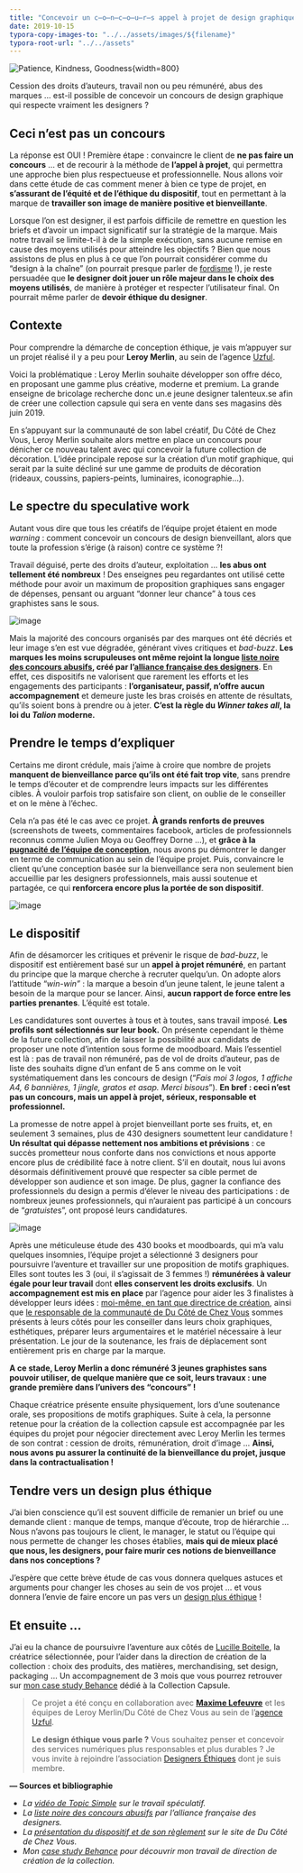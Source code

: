 ```yaml
---
title: "Concevoir un c̶o̶n̶c̶o̶u̶r̶s appel à projet de design graphique bienveillant"
date: 2019-10-15
typora-copy-images-to: "../../assets/images/${filename}"
typora-root-url: "../../assets"
---
```


![Patience, Kindness, Goodness](/images/1_2xoPCH3Pjl_mukiyQd5wXg.png "Photo by Caleb Gregory."){width=800}

Cession des droits d’auteurs, travail non ou peu rémunéré, abus des marques … est-il possible de concevoir un concours de design graphique qui respecte vraiment les designers ?

## Ceci n’est pas un concours

La réponse est OUI ! Première étape : convaincre le client de **ne pas faire un concours** … et de recourir à la méthode de **l’appel à projet**, qui permettra une approche bien plus respectueuse et professionnelle. Nous allons voir dans cette étude de cas comment mener à bien ce type de projet, en **s’assurant de l’équité et de l’éthique du dispositif**, tout en permettant à la marque de **travailler son image de manière positive et bienveillante**.

Lorsque l’on est designer, il est parfois difficile de remettre en question les briefs et d’avoir un impact significatif sur la stratégie de la marque. Mais notre travail se limite-t-il à de la simple exécution, sans aucune remise en cause des moyens utilisés pour atteindre les objectifs ? Bien que nous assistons de plus en plus à ce que l’on pourrait considérer comme du “design à la chaîne” (on pourrait presque parler de [fordisme](https://medium.com/@cecile.ricordeau/brève-histoire-du-design-c87f09a08931) !), je reste persuadée que **le designer doit jouer un rôle majeur dans le choix des moyens utilisés**, de manière à protéger et respecter l’utilisateur final. On pourrait même parler de **devoir éthique du designer**.

## Contexte

Pour comprendre la démarche de conception éthique, je vais m’appuyer sur un projet réalisé il y a peu pour **Leroy Merlin**, au sein de l’agence [Uzful](http://www.uzful.fr/).

Voici la problématique : Leroy Merlin souhaite développer son offre déco, en proposant une gamme plus créative, moderne et premium. La grande enseigne de bricolage recherche donc un.e jeune designer talenteux.se afin de créer une collection capsule qui sera en vente dans ses magasins dès juin 2019.

En s’appuyant sur la communauté de son label créatif, Du Côté de Chez Vous, Leroy Merlin souhaite alors mettre en place un concours pour dénicher ce nouveau talent avec qui concevoir la future collection de décoration. L’idée principale repose sur la création d’un motif graphique, qui serait par la suite décliné sur une gamme de produits de décoration (rideaux, coussins, papiers-peints, luminaires, iconographie…).

## Le spectre du speculative work

Autant vous dire que tous les créatifs de l’équipe projet étaient en mode *warning* : comment concevoir un concours de design bienveillant, alors que toute la profession s’érige (à raison) contre ce système ?!

Travail déguisé, perte des droits d’auteur, exploitation … **les abus ont tellement été nombreux** ! Des enseignes peu regardantes ont utilisé cette méthode pour avoir un maximum de proposition graphiques sans engager de dépenses, pensant ou arguant “donner leur chance” à tous ces graphistes sans le sous.

![image](/images/1_Y8gAVwL9V98MebXqjTy_Ow.png)

Mais la majorité des concours organisés par des marques ont été décriés et leur image s’en est vue dégradée, générant vives critiques et *bad-buzz*. **Les marques les moins scrupuleuses ont même rejoint la longue [liste noire des concours abusifs](http://www.alliance-francaise-des-designers.org/blog/liste-noire-des-appels-d-offres-de-design-et-de-communication-1.html), créé par l’[alliance française des designers](http://www.alliance-francaise-des-designers.org/)**. En effet, ces dispositifs ne valorisent que rarement les efforts et les engagements des participants : **l’organisateur, passif, n’offre aucun accompagnement** et demeure juste les bras croisés en attente de résultats, qu’ils soient bons à prendre ou à jeter. **C’est la règle du *Winner takes all*, la loi du *Talion* moderne.**

## Prendre le temps d’expliquer

Certains me diront crédule, mais j’aime à croire que nombre de projets **manquent de bienveillance parce qu’ils ont été fait trop vite**, sans prendre le temps d’écouter et de comprendre leurs impacts sur les différentes cibles. À vouloir parfois trop satisfaire son client, on oublie de le conseiller et on le mène à l’échec.

Cela n’a pas été le cas avec ce projet. **À grands renforts de preuves** (screenshots de tweets, commentaires facebook, articles de professionnels reconnus comme Julien Moya ou Geoffrey Dorne …), et **grâce à la** [**pugnacité de l’équipe de conception**](https://medium.com/@quinze_w), nous avons pu démontrer le danger en terme de communication au sein de l’équipe projet. Puis, convaincre le client qu’une conception basée sur la bienveillance sera non seulement bien accueillie par les designers professionnels, mais aussi soutenue et partagée, ce qui **renforcera encore plus la portée de son dispositif**.

![image](/images/1_Iqb5ZsVFPbhB0X0Da0T7fA.png)

## Le dispositif

Afin de désamorcer les critiques et prévenir le risque de *bad-buzz*, le dispositif est entièrement basé sur un **appel à projet rémunéré**, en partant du principe que la marque cherche à recruter quelqu’un. On adopte alors l’attitude “*win-win”* : la marque a besoin d’un jeune talent, le jeune talent a besoin de la marque pour se lancer. Ainsi, **aucun rapport de force entre les parties prenantes**. L’équité est totale.

Les candidatures sont ouvertes à tous et à toutes, sans travail imposé. **Les profils sont sélectionnés sur leur book.** On présente cependant le thème de la future collection, afin de laisser la possibilité aux candidats de proposer une note d’intention sous forme de moodboard. Mais l’essentiel est là : pas de travail non rémunéré, pas de vol de droits d’auteur, pas de liste des souhaits digne d’un enfant de 5 ans comme on le voit systématiquement dans les concours de design (“*Fais moi 3 logos, 1 affiche A4, 6 bannières, 1 jingle, gratos et asap. Merci bisous*”). **En bref : ceci n’est pas un concours, mais un appel à projet, sérieux, responsable et professionnel.**

<!-- insta -->

La promesse de notre appel à projet bienveillant porte ses fruits, et, en seulement 3 semaines, plus de 430 designers soumettent leur candidature ! **Un résultat qui dépasse nettement nos ambitions et prévisions** : ce succès prometteur nous conforte dans nos convictions et nous apporte encore plus de crédibilité face à notre client. S’il en doutait, nous lui avons désormais définitivement prouvé que respecter sa cible permet de développer son audience et son image. De plus, gagner la confiance des professionnels du design a permis d’élever le niveau des participations : de nombreux jeunes professionnels, qui n’auraient pas participé à un concours de “*gratuiste*s”, ont proposé leurs candidatures.

![image](/images/1_baalgdHqorXhWNxIuIXUNg.png)

Après une méticuleuse étude des 430 books et moodboards, qui m’a valu quelques insomnies, l’équipe projet a sélectionné 3 designers pour poursuivre l’aventure et travailler sur une proposition de motifs graphiques. Elles sont toutes les 3 (oui, il s’agissait de 3 femmes !) **rémunérées à valeur égale pour leur travail** dont **elles conservent les droits exclusifs**. Un **accompagnement est mis en place** par l’agence pour aider les 3 finalistes à développer leurs idées : [moi-même, en tant que directrice de création](https://www.linkedin.com/in/digitalcreation/), ainsi que [le responsable de la communauté de Du Côté de Chez Vous](https://www.linkedin.com/in/julienmonthioux/) sommes présents à leurs côtés pour les conseiller dans leurs choix graphiques, esthétiques, préparer leurs argumentaires et le matériel nécessaire à leur présentation. Le jour de la soutenance, les frais de déplacement sont entièrement pris en charge par la marque.

**A ce stade, Leroy Merlin a donc rémunéré 3 jeunes graphistes sans pouvoir utiliser, de quelque manière que ce soit, leurs travaux : une grande première dans l’univers des “concours” !**

Chaque créatrice présente ensuite physiquement, lors d’une soutenance orale, ses propositions de motifs graphiques. Suite à cela, la personne retenue pour la création de la collection capsule est accompagnée par les équipes du projet pour négocier directement avec Leroy Merlin les termes de son contrat : cession de droits, rémunération, droit d’image … **Ainsi, nous avons pu assurer la continuité de la bienveillance du projet, jusque dans la contractualisation !**

## Tendre vers un design plus éthique

J’ai bien conscience qu’il est souvent difficile de remanier un brief ou une demande client : manque de temps, manque d’écoute, trop de hiérarchie … Nous n’avons pas toujours le client, le manager, le statut ou l’équipe qui nous permette de changer les choses établies, **mais qui de mieux placé que nous, les designers, pour faire murir ces notions de bienveillance dans nos conceptions ?**

J’espère que cette brève étude de cas vous donnera quelques astuces et arguments pour changer les choses au sein de vos projet … et vous donnera l’envie de faire encore un pas vers un [design plus éthique](https://designersethiques.org/) !

## Et ensuite …

J’ai eu la chance de poursuivre l’aventure aux côtés de [Lucille Boitelle](http://www.lucilleboitelle.fr/), la créatrice sélectionnée, pour l’aider dans la direction de création de la collection : choix des produits, des matières, merchandising, set design, packaging … Un accompagnement de 3 mois que vous pourrez retrouver sur [mon case study Behance](https://www.behance.net/gallery/86843719/collection-capsule) dédié à la Collection Capsule.

<link rel="stylesheet" href="https://cdn.plyr.io/3.6.12/plyr.css" />
<style>
  :root {
    --plyr-color-main: #000;
  }
</style>
<div id="player" class="player" data-plyr-provider="vimeo" data-plyr-embed-id="366568671"></div>
<script src="https://cdn.plyr.io/3.6.12/plyr.js"></script>
<script>const player = new Plyr('#player');</script>

> Ce projet a été conçu en collaboration avec [**Maxime Lefeuvre**](https://medium.com/@quinze_w) et les équipes de Leroy Merlin/Du Côté de Chez Vous au sein de l’[agence Uzful](https://www.uzful.fr/).
>
> **Le design éthique vous parle ?** Vous souhaitez penser et concevoir des services numériques plus responsables et plus durables ? Je vous invite à rejoindre l’association [Designers Éthiques](https://designersethiques.org/) dont je suis membre.

**— Sources et bibliographie**

- *La [vidéo de Topic Simple](https://www.youtube.com/watch?v=gemQQ0-RSyQ) sur le travail spéculatif.*
- *La [liste noire des concours abusifs](http://www.alliance-francaise-des-designers.org/blog/liste-noire-des-appels-d-offres-de-design-et-de-communication-1.html) par l’alliance française des designers.*
- *La [présentation du dispositif et de son règlement](https://www.ducotedechezvous.com/article/capsule-des-createurs-co-signez-une-collection-leroy-merlin/?utm_source=cc18&utm_medium=referral) sur le site de Du Côté de Chez Vous.*
- *Mon [case study Behance](https://www.behance.net/gallery/86843719/collection-capsule) pour découvrir mon travail de direction de création de la collection.*

